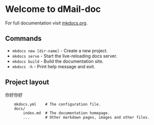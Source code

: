 # Welcome to dMail-doc

For full documentation visit [mkdocs.org](https://www.mkdocs.org).

## Commands

* `mkdocs new [dir-name]` - Create a new project.
* `mkdocs serve` - Start the live-reloading docs server.
* `mkdocs build` - Build the documentation site.
* `mkdocs -h` - Print help message and exit.

## Project layout
你好你好
```
    mkdocs.yml    # The configuration file.
    docs/
        index.md  # The documentation homepage.
        ...       # Other markdown pages, images and other files.
```